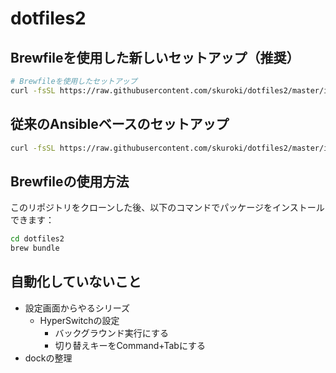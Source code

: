 # dotfiles2

## Brewfileを使用した新しいセットアップ（推奨）

```bash
# Brewfileを使用したセットアップ
curl -fsSL https://raw.githubusercontent.com/skuroki/dotfiles2/master/install_with_brewfile.sh | bash -xe
```

## 従来のAnsibleベースのセットアップ

```bash
curl -fsSL https://raw.githubusercontent.com/skuroki/dotfiles2/master/install.sh | bash -x
```

## Brewfileの使用方法

このリポジトリをクローンした後、以下のコマンドでパッケージをインストールできます：

```bash
cd dotfiles2
brew bundle
```

## 自動化していないこと

* 設定画面からやるシリーズ
  * HyperSwitchの設定
    * バックグラウンド実行にする
    * 切り替えキーをCommand+Tabにする
* dockの整理
